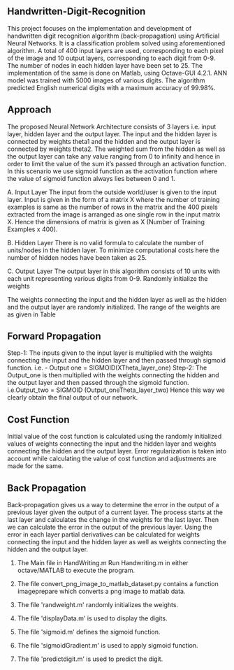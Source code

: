  
 ## Handwritten-Digit-Recognition
 
 This project focuses on the implementation and development of handwritten digit recognition algorithm (back-propagation) using
 Artificial Neural Networks. It is a classification problem solved using aforementioned algorithm. A total of 400 input layers are used,
 corresponding to each pixel of the image and 10 output layers, corresponding to each digit from 0-9. The number of nodes in each hidden
 layer have been set to 25. The implementation of the same is done on Matlab, using Octave-GUI 4.2.1. ANN model was trained with 5000
 images of various digits. The algorithm predicted English numerical digits with a maximum accuracy of 99.98%.

 ## Approach
 
 The proposed Neural Network Architecture consists of 3 layers i.e. input layer, hidden layer and the output layer. The input and the
 hidden layer is connected by weights theta1 and the hidden and the output layer is connected by weights theta2. The weighted sum from
 the hidden as well as the output layer can take any value ranging from 0 to infinity and hence in order to limit the value of the sum
 it’s passed through an activation function. In this scenario we use sigmoid function as the activation function where the value of
 sigmoid function always lies between 0 and 1.


 A. Input Layer The input from the outside world/user is given to the input layer. Input is given in the form of a matrix X where the
 number of training examples is same as the number of rows in the matrix and the 400 pixels extracted from the image is arranged as one
 single row in the input matrix X. Hence the dimensions of matrix is given as X (Number of Training Examples x 400).

 B. Hidden Layer There is no valid formula to calculate the number of units/nodes in the hidden layer. To minimize computational costs
 here the number of hidden nodes have been taken as 25.


 C. Output Layer The output layer in this algorithm consists of 10 units with each unit representing various digits from 0-9. Randomly
 initialize the weights


 The weights connecting the input and the hidden layer as well as the hidden and the output layer are randomly initialized. The range of
 the weights are as given in Table


 ## Forward Propagation
 
 Step-1: The inputs given to the input layer is multiplied with the weights connecting the input and the hidden layer and then passed
 through sigmoid function. i.e. - Output one = SIGMOID(XTheta_layer_one) Step-2: The Output_one is then multiplied with the weights
 connecting the hidden and the output layer and then passed through the sigmoid function. i.e.Output_two = SIGMOID
 (Output_oneTheta_layer_two) Hence this way we clearly obtain the final output of our network.

 ## Cost Function
 
 Initial value of the cost function is calculated using the randomly initialized values of weights connecting the input and the hidden
 layer and weights connecting the hidden and the output layer. Error regularization is taken into account while calculating the value of
 cost function and adjustments are made for the same.

 ## Back Propagation
 
 Back-propagation gives us a way to determine the error in the output of a previous layer given the output of a current layer. The
 process starts at the last layer and calculates the change in the weights for the last layer. Then we can calculate the error in the
 output of the previous layer. Using the error in each layer partial derivatives can be calculated for weights connecting the input and
 the hidden layer as well as weights connecting the hidden and the output layer.

 
 1. The Main file in HandWriting.m
 Run Handwriting.m in either octave/MATLAB to execute the program.
 
 2. The file convert_png_image_to_matlab_dataset.py contains a function imageprepare which converts a png image to matlab data. 
 
 3. The file 'randweight.m' randomly initializes the weights.
 
 4. The file 'displayData.m' is used to display the digits. 
 
 5. The file 'sigmoid.m' defines the sigmoid function. 
 
 6. The file 'sigmoidGradient.m' is used to apply sigmoid function.
 
 7. The file 'predictdigit.m' is used to predict the digit. 


